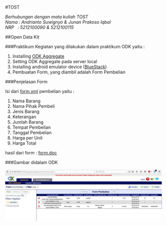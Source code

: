 #TOST

*Berhubungan dengan mata kuliah TOST<br>
Nama : Andrianto Suwignyo & Junan Prakoso Iqbal<br>
NRP &nbsp; : 5212100090 & 5212100115*

##Open Data Kit

###Praktikum
Kegiatan yang dilakukan dalam praktikum ODK yaitu :

 1. Installing [ODK Aggregate][1]
 2. Setting ODK Aggregate pada server local
 3. Installing android emulator device ([BlueStack][2])
 4. Pembuatan Form, yang diambil adalah Form Pembelian

###Penjelasan Form

Isi dari [form.xml][3] pembelian yaitu :

 1. Nama Barang
 2. Nama Pihak Pembeli
 3. Jenis Barang
 4. Keterangan
 5. Jumlah Barang
 6. Tempat Pembelian
 7. Tanggal Pembelian
 8. Harga per Unit
 9. Harga Total

hasil dari form : [form.doc][4]

###Gambar didalam ODK

![SS ODK][img1]

  [1]: http://opendatakit.org/downloads
  [2]: http://www.bluestacks.com/download.html
  [3]: /form/form.xml
  [4]: /doc/form.doc
  [img1]: /SS/SS.jpg "SS ODK"